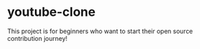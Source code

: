 # youtube-clone
This project is for beginners who want to start their open source contribution journey!
